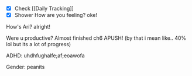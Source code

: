 - [x] Check [[Daily Tracking]]
- [x] Shower
How are you feeling?
oke!

How's Ari?
alright!

Were u productive?
Almost finished ch6 APUSH! (by that i mean like.. 40% lol but its a lot of progress)

ADHD:
uhdhfughalfe;af;eoawofa

Gender:
peanits